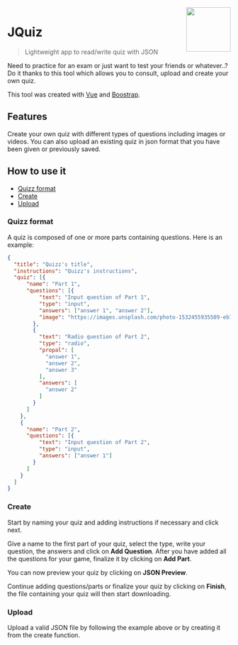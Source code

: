<img src="https://emojipedia-us.s3.amazonaws.com/thumbs/240/mozilla/36/memo_1f4dd.png" align="right" width="100">

# JQuiz
> Lightweight app to read/write quiz with JSON

Need to practice for an exam or just want to test your friends or whatever..? Do it thanks to this tool which allows you to consult, upload and create your own quiz.

This tool was created with [Vue](https://vuejs.org/) and [Boostrap](https://getbootstrap.com/).

## Features
Create your own quiz with different types of questions including images or videos. 
You can also upload an existing quiz in json format that you have been given or previously saved. 

## How to use it 
- [Quizz format](#format)
- [Create](#create)
- [Upload](#upload)

### <a id="format"/> Quizz format
A quiz is composed of one or more parts containing questions. Here is an example:
```json
{
  "title": "Quizz's title",
  "instructions": "Quizz's instructions",
  "quiz": [{
      "name": "Part 1",
      "questions": [{
          "text": "Input question of Part 1",
          "type": "input",
          "answers": ["answer 1", "answer 2"],
          "image": "https://images.unsplash.com/photo-1532455935509-eb76842cee50?ixlib=rb-0.3.5&ixid=eyJhcHBfaWQiOjEyMDd9&s=91b5904019e2c1448a0609eba936ef81&auto=format&fit=crop&w=2251&q=80"
        },
        {
          "text": "Radio question of Part 2",
          "type": "radio",
          "propal": [
            "answer 1",
            "answer 2",
            "answer 3"
          ],
          "answers": [
            "answer 2"
          ]
        }
      ]
    },
    {
      "name": "Part 2",
      "questions": [{
          "text": "Input question of Part 2",
          "type": "input",
          "answers": ["answer 1"]
        }
      ]
    }
  ]
}

```

### <a id="create"/> Create
Start by naming your quiz and adding instructions if necessary and click next.

Give a name to the first part of your quiz, select the type, write your question, the answers and click on **Add Question**. After you have added all the questions for your game, finalize it by clicking on **Add Part**.

You can now preview your quiz by clicking on **JSON Preview**.

Continue adding questions/parts or finalize your quiz by clicking on **Finish**, the file containing your quiz will then start downloading.

### <a id="upload"/> Upload
Upload a valid JSON file by following the example above or by creating it from the create function.